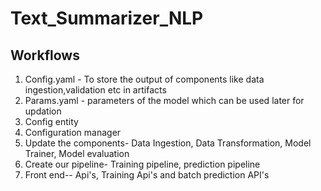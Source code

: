 # Text_Summarizer_NLP

## Workflows

1. Config.yaml - To store the output of components like data ingestion,validation etc in artifacts
2. Params.yaml - parameters of the model which can be used later for updation
3. Config entity
4. Configuration manager
5. Update the components- Data Ingestion, Data Transformation, Model Trainer, Model evaluation
6. Create our pipeline- Training pipeline, prediction pipeline
7. Front end-- Api's, Training Api's and batch prediction API's
